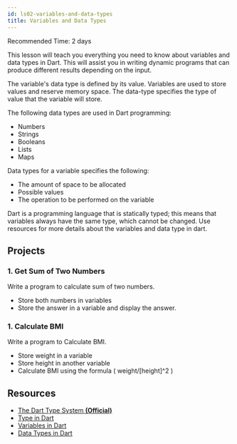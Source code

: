 ```yaml
---
id: ls02-variables-and-data-types
title: Variables and Data Types
---
```


Recommended Time: 2 days

This lesson will teach you everything you need to know about variables and data types in Dart. This will assist you in writing dynamic programs that can produce different results depending on the input.

The variable's data type is defined by its value. Variables are used to store values and reserve memory space. The data-type specifies the type of value that the variable will store.

The following data types are used in Dart programming:

- Numbers
- Strings
- Booleans
- Lists
- Maps

Data types for a variable specifies the following:

- The amount of space to be allocated
- Possible values
- The operation to be performed on the variable

Dart is a programming language that is statically typed; this means that variables always have the same type, which cannot be changed.
Use resources for more details about the variables and data type in dart.

## Projects

### 1. Get Sum of Two Numbers

Write a program to calculate sum of two numbers.

- Store both numbers in variables
- Store the answer in a variable and display the answer.

### 1. Calculate BMI

Write a program to Calculate BMI.

- Store weight in a variable
- Store height in another variable
- Calculate BMI using the formula ( weight/[height]^2 )

## Resources

- [The Dart Type System **(Official)**](https://dart.dev/guides/language/type-system)
- [Type in Dart](https://www.educative.io/answers/what-are-the-data-types-in-dart)
- [Variables in Dart](https://dart-tutorial.com/introduction-and-basics/variables-in-dart/)
- [Data Types in Dart](https://dart-tutorial.com/introduction-and-basics/datatypes-in-dart/)

